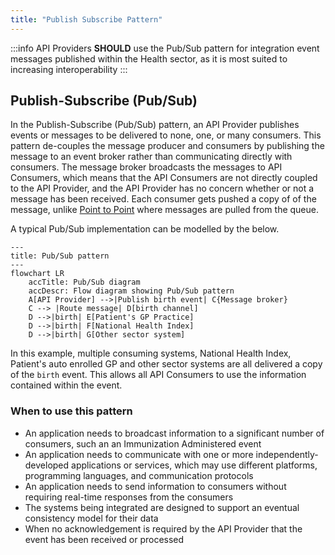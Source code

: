 ```yaml
---
title: "Publish Subscribe Pattern"
---
```


:::info
API Providers **SHOULD** use the Pub/Sub pattern for integration event messages published within the Health sector, as it is most suited to increasing interoperability
:::

## Publish-Subscribe (Pub/Sub)

In the Publish-Subscribe (Pub/Sub) pattern, an API Provider publishes events or messages to be delivered to none, one, or many consumers. This pattern de-couples the message producer and consumers by publishing the message to an event broker rather than communicating directly with consumers. The message broker broadcasts the messages to API Consumers, which means that the API Consumers are not directly coupled to the API Provider, and the API Provider has no concern whether or not a message has been received. Each consumer gets pushed a copy of of the message, unlike [Point to Point](./03-PointToPoint.md) where messages are pulled from the queue.

A typical Pub/Sub implementation can be modelled by the below.

```mermaid
---
title: Pub/Sub pattern
---
flowchart LR
    accTitle: Pub/Sub diagram
    accDescr: Flow diagram showing Pub/Sub pattern
    A[API Provider] -->|Publish birth event| C{Message broker}
    C --> |Route message| D[birth channel]
    D -->|birth| E[Patient's GP Practice]
    D -->|birth| F[National Health Index]
    D -->|birth| G[Other sector system]
```

<DetailedDescription text="The diagram shows a Pub/Sub pattern. In this pattern, an API Provider publishes events or messages to be delivered to none, one, or many consumers. This pattern de-couples the message producer and consumers by publishing the message to an event broker rather than communicating directly with consumers. The message broker broadcasts the messages to API Consumers, which means that the API Consumers are not directly coupled to the API Provider, and the API Provider has no concern whether or not a message has been received. Each consumer gets pushed a copy of of the message, unlike Point to Point where messages are pulled from the queue.
In the example, the API Provider publishes a birth event to a message broker. The message broker then routes the message to three different channels: the birth channel, the Patient's GP Practice, the National Health Index, and Other sector system. Each of these channels receives a copy of the birth event."/>

In this example, multiple consuming systems, National Health Index, Patient's auto enrolled GP and other sector systems are all delivered a copy of the `birth` event. This allows all API Consumers to use the information contained within the event.

### When to use this pattern

- An application needs to broadcast information to a significant number of consumers, such an an Immunization Administered event
- An application needs to communicate with one or more independently-developed applications or services, which may use different platforms, programming languages, and communication protocols
- An application needs to send information to consumers without requiring real-time responses from the consumers
- The systems being integrated are designed to support an eventual consistency model for their data
- When no acknowledgement is required by the API Provider that the event has been received or processed
